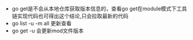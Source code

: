 * go get是不会从本地仓库获取版本信息的，查看go get在module模式下工具链实现代码也可得出这个结论,只会拉取最新的代码
* go list -u -m all 更新查看
* go get -u 会更新mod文件版本